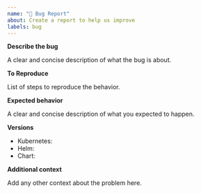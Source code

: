 ```yaml
---
name: "🐛 Bug Report"
about: Create a report to help us improve
labels: bug
---
```


<!--
Never report security issues on GitHub or other public channels (Gitter/Twitter/etc.). Please use our [TraceTronic Support Center](https://support.tracetronic.com).
For reporting issues containing NDA relevant information please also use our [TraceTronic Support Center](https://support.tracetronic.com).
-->

**Describe the bug**

A clear and concise description of what the bug is about.

**To Reproduce**

List of steps to reproduce the behavior.

**Expected behavior**

A clear and concise description of what you expected to happen.

**Versions**

- Kubernetes:
- Helm:
- Chart:

**Additional context**

Add any other context about the problem here.
